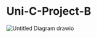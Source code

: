 # Uni-C-Project-B

![Untitled Diagram drawio](https://github.com/user-attachments/assets/5d4786e9-fcbd-45b3-8336-6d6d0f85615f)
